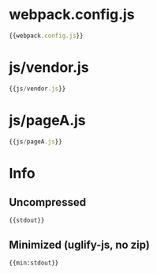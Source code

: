 # webpack.config.js

``` javascript
{{webpack.config.js}}
```

# js/vendor.js

``` javascript
{{js/vendor.js}}
```

# js/pageA.js

``` javascript
{{js/pageA.js}}
```

# Info

## Uncompressed

```
{{stdout}}
```

## Minimized (uglify-js, no zip)

```
{{min:stdout}}
```
